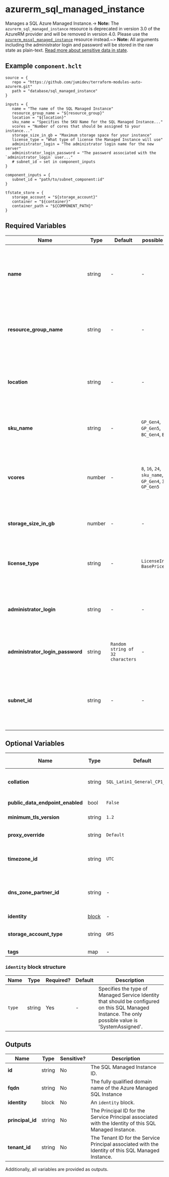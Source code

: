 # azurerm_sql_managed_instance

Manages a SQL Azure Managed Instance.-> **Note:** The `azurerm_sql_managed_instance` resource is deprecated in version 3.0 of the AzureRM provider and will be removed in version 4.0. Please use the [`azurerm_mssql_managed_instance`](https://registry.terraform.io/providers/hashicorp/azurerm/latest/docs/resources/mssql_managed_instance) resource instead.~> **Note:** All arguments including the administrator login and password will be stored in the raw state as plain-text. [Read more about sensitive data in state](https://www.terraform.io/language/state/sensitive-data).

## Example `component.hclt`

```hcl
source = {
   repo = "https://github.com/jumidev/terraform-modules-auto-azurerm.git"   
   path = "database/sql_managed_instance"   
}

inputs = {
   name = "The name of the SQL Managed Instance"   
   resource_group_name = "${resource_group}"   
   location = "${location}"   
   sku_name = "Specifies the SKU Name for the SQL Managed Instance..."   
   vcores = "Number of cores that should be assigned to your instance..."   
   storage_size_in_gb = "Maximum storage space for your instance"   
   license_type = "What type of license the Managed Instance will use"   
   administrator_login = "The administrator login name for the new server"   
   administrator_login_password = "The password associated with the `administrator_login` user..."   
   # subnet_id → set in component_inputs
}

component_inputs = {
   subnet_id = "path/to/subnet_component:id"   
}

tfstate_store = {
   storage_account = "${storage_account}"   
   container = "${container}"   
   container_path = "${COMPONENT_PATH}"   
}

```

## Required Variables

| Name | Type |  Default  |  possible values |  Description |
| ---- | --------- |  ----------- | ----------- | ----------- |
| **name** | string |  -  |  -  |  The name of the SQL Managed Instance. This needs to be globally unique within Azure. Changing this forces a new resource to be created. | 
| **resource_group_name** | string |  -  |  -  |  The name of the resource group in which to create the SQL Server. Changing this forces a new resource to be created. | 
| **location** | string |  -  |  -  |  Specifies the supported Azure location where the resource exists. Changing this forces a new resource to be created. | 
| **sku_name** | string |  -  |  `GP_Gen4`, `GP_Gen5`, `BC_Gen4`, `BC_Gen5`  |  Specifies the SKU Name for the SQL Managed Instance. Valid values include `GP_Gen4`, `GP_Gen5`, `BC_Gen4`, `BC_Gen5`. | 
| **vcores** | number |  -  |  `8`, `16`, `24`, `sku_name`, `GP_Gen4`, `32`, `40`, `GP_Gen5`  |  Number of cores that should be assigned to your instance. Values can be `8`, `16`, or `24` if `sku_name` is `GP_Gen4`, or `8`, `16`, `24`, `32`, or `40` if `sku_name` is `GP_Gen5`. | 
| **storage_size_in_gb** | number |  -  |  -  |  Maximum storage space for your instance. It should be a multiple of 32GB. | 
| **license_type** | string |  -  |  `LicenseIncluded`, `BasePrice`  |  What type of license the Managed Instance will use. Valid values include can be `LicenseIncluded` or `BasePrice`. | 
| **administrator_login** | string |  -  |  -  |  The administrator login name for the new server. Changing this forces a new resource to be created. | 
| **administrator_login_password** | string |  `Random string of 32 characters`  |  -  |  The password associated with the `administrator_login` user. Needs to comply with Azure's [Password Policy](https://msdn.microsoft.com/library/ms161959.aspx) | 
| **subnet_id** | string |  -  |  -  |  The subnet resource id that the SQL Managed Instance will be associated with. Changing this forces a new resource to be created. | 

## Optional Variables

| Name | Type |  Default  |  possible values |  Description |
| ---- | --------- |  ----------- | ----------- | ----------- |
| **collation** | string |  `SQL_Latin1_General_CP1_CI_AS`  |  -  |  Specifies how the SQL Managed Instance will be collated. Default value is `SQL_Latin1_General_CP1_CI_AS`. Changing this forces a new resource to be created. | 
| **public_data_endpoint_enabled** | bool |  `False`  |  -  |  Is the public data endpoint enabled? Default value is `false`. | 
| **minimum_tls_version** | string |  `1.2`  |  `1.0`, `1.1`, `1.2`  |  The Minimum TLS Version. Default value is `1.2` Valid values include `1.0`, `1.1`, `1.2`. | 
| **proxy_override** | string |  `Default`  |  `Default`, `Proxy`, `Redirect`  |  Specifies how the SQL Managed Instance will be accessed. Default value is `Default`. Valid values include `Default`, `Proxy`, and `Redirect`. | 
| **timezone_id** | string |  `UTC`  |  -  |  The TimeZone ID that the SQL Managed Instance will be operating in. Default value is `UTC`. Changing this forces a new resource to be created. | 
| **dns_zone_partner_id** | string |  -  |  -  |  The ID of the Managed Instance which will share the DNS zone. This is a prerequisite for creating a `azurerm_sql_managed_instance_failover_group`. Setting this after creation forces a new resource to be created. | 
| **identity** | [block](#identity-block-structure) |  -  |  -  |  An `identity` block. | 
| **storage_account_type** | string |  `GRS`  |  `GRS`, `LRS`, `ZRS`  |  Specifies the storage account type used to store backups for this database. Changing this forces a new resource to be created. Possible values are `GRS`, `LRS` and `ZRS`. Defaults to `GRS`. | 
| **tags** | map |  -  |  -  |  A mapping of tags to assign to the resource. | 

### `identity` block structure

| Name | Type | Required? | Default | Description |
| ---- | ---- | --------- | ------- | ----------- |
| `type` | string | Yes | - | Specifies the type of Managed Service Identity that should be configured on this SQL Managed Instance. The only possible value is 'SystemAssigned'. |



## Outputs

| Name | Type | Sensitive? | Description |
| ---- | ---- | --------- | --------- |
| **id** | string | No  | The SQL Managed Instance ID. | 
| **fqdn** | string | No  | The fully qualified domain name of the Azure Managed SQL Instance | 
| **identity** | block | No  | An `identity` block. | 
| **principal_id** | string | No  | The Principal ID for the Service Principal associated with the Identity of this SQL Managed Instance. | 
| **tenant_id** | string | No  | The Tenant ID for the Service Principal associated with the Identity of this SQL Managed Instance. | 

Additionally, all variables are provided as outputs.

